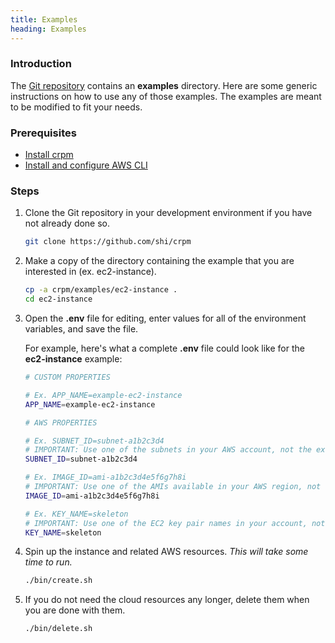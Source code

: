 ```yaml
---
title: Examples
heading: Examples
---
```

### Introduction

The [Git repository](https://github.com/shi/crpm) contains an **examples** directory.
Here are some generic instructions on how to use any of those examples.  The examples
are meant to be modified to fit your needs.

### Prerequisites

*   [Install crpm](https://shi.github.io/crpm/quick-start)
*   [Install and configure AWS CLI](https://aws.amazon.com/cli)

### Steps

1.  Clone the Git repository in your development environment if you have not already done so.

    ```bash
    git clone https://github.com/shi/crpm
    ```

2.  Make a copy of the directory containing the example that you are interested in (ex. ec2-instance).

    ```bash
    cp -a crpm/examples/ec2-instance .
    cd ec2-instance
    ```

3.  Open the **.env** file for editing, enter values for all of the environment variables, and save the file.
    
    For example, here's what a complete **.env** file could look like for the **ec2-instance** example:

    ```bash
    # CUSTOM PROPERTIES
    
    # Ex. APP_NAME=example-ec2-instance
    APP_NAME=example-ec2-instance
    
    # AWS PROPERTIES
    
    # Ex. SUBNET_ID=subnet-a1b2c3d4
    # IMPORTANT: Use one of the subnets in your AWS account, not the example subnet-a1b2c3d4
    SUBNET_ID=subnet-a1b2c3d4
    
    # Ex. IMAGE_ID=ami-a1b2c3d4e5f6g7h8i
    # IMPORTANT: Use one of the AMIs available in your AWS region, not the example ami-a1b2c3d4e5f6g7h8i
    IMAGE_ID=ami-a1b2c3d4e5f6g7h8i
    
    # Ex. KEY_NAME=skeleton
    # IMPORTANT: Use one of the EC2 key pair names in your account, not the example skeleton
    KEY_NAME=skeleton
    ```

4.  Spin up the instance and related AWS resources.  *This will take some time to run.*

    ```bash
    ./bin/create.sh
    ```

5.  If you do not need the cloud resources any longer, delete them when you are done with them.

    ```bash
    ./bin/delete.sh
    ```
